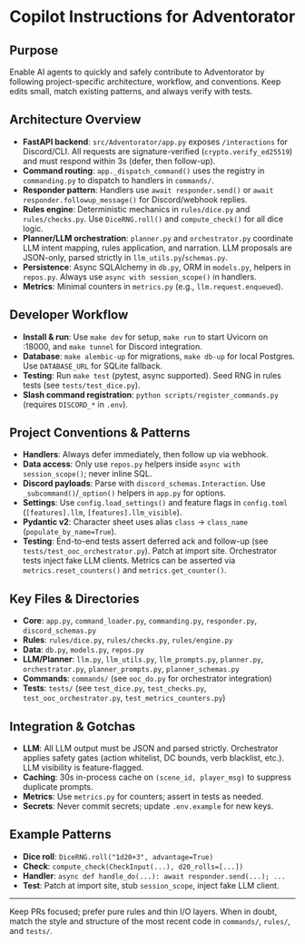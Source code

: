 
# Copilot Instructions for Adventorator

## Purpose
Enable AI agents to quickly and safely contribute to Adventorator by following project-specific architecture, workflow, and conventions. Keep edits small, match existing patterns, and always verify with tests.

## Architecture Overview
- **FastAPI backend**: `src/Adventorator/app.py` exposes `/interactions` for Discord/CLI. All requests are signature-verified (`crypto.verify_ed25519`) and must respond within 3s (defer, then follow-up).
- **Command routing**: `app._dispatch_command()` uses the registry in `commanding.py` to dispatch to handlers in `commands/`.
- **Responder pattern**: Handlers use `await responder.send()` or `await responder.followup_message()` for Discord/webhook replies.
- **Rules engine**: Deterministic mechanics in `rules/dice.py` and `rules/checks.py`. Use `DiceRNG.roll()` and `compute_check()` for all dice logic.
- **Planner/LLM orchestration**: `planner.py` and `orchestrator.py` coordinate LLM intent mapping, rules application, and narration. LLM proposals are JSON-only, parsed strictly in `llm_utils.py`/`schemas.py`.
- **Persistence**: Async SQLAlchemy in `db.py`, ORM in `models.py`, helpers in `repos.py`. Always use `async with session_scope()` in handlers.
- **Metrics**: Minimal counters in `metrics.py` (e.g., `llm.request.enqueued`).

## Developer Workflow
- **Install & run**: Use `make dev` for setup, `make run` to start Uvicorn on :18000, and `make tunnel` for Discord integration.
- **Database**: `make alembic-up` for migrations, `make db-up` for local Postgres. Use `DATABASE_URL` for SQLite fallback.
- **Testing**: Run `make test` (pytest, async supported). Seed RNG in rules tests (see `tests/test_dice.py`).
- **Slash command registration**: `python scripts/register_commands.py` (requires `DISCORD_*` in `.env`).

## Project Conventions & Patterns
- **Handlers**: Always defer immediately, then follow up via webhook.
- **Data access**: Only use `repos.py` helpers inside `async with session_scope()`; never inline SQL.
- **Discord payloads**: Parse with `discord_schemas.Interaction`. Use `_subcommand()`/`_option()` helpers in `app.py` for options.
- **Settings**: Use `config.load_settings()` and feature flags in `config.toml` (`[features].llm`, `[features].llm_visible`).
- **Pydantic v2**: Character sheet uses alias `class` → `class_name` (`populate_by_name=True`).
- **Testing**: End-to-end tests assert deferred ack and follow-up (see `tests/test_ooc_orchestrator.py`). Patch at import site. Orchestrator tests inject fake LLM clients. Metrics can be asserted via `metrics.reset_counters()` and `metrics.get_counter()`.

## Key Files & Directories
- **Core**: `app.py`, `command_loader.py`, `commanding.py`, `responder.py`, `discord_schemas.py`
- **Rules**: `rules/dice.py`, `rules/checks.py`, `rules/engine.py`
- **Data**: `db.py`, `models.py`, `repos.py`
- **LLM/Planner**: `llm.py`, `llm_utils.py`, `llm_prompts.py`, `planner.py`, `orchestrator.py`, `planner_prompts.py`, `planner_schemas.py`
- **Commands**: `commands/` (see `ooc_do.py` for orchestrator integration)
- **Tests**: `tests/` (see `test_dice.py`, `test_checks.py`, `test_ooc_orchestrator.py`, `test_metrics_counters.py`)

## Integration & Gotchas
- **LLM**: All LLM output must be JSON and parsed strictly. Orchestrator applies safety gates (action whitelist, DC bounds, verb blacklist, etc.). LLM visibility is feature-flagged.
- **Caching**: 30s in-process cache on `(scene_id, player_msg)` to suppress duplicate prompts.
- **Metrics**: Use `metrics.py` for counters; assert in tests as needed.
- **Secrets**: Never commit secrets; update `.env.example` for new keys.

## Example Patterns
- **Dice roll**: `DiceRNG.roll("1d20+3", advantage=True)`
- **Check**: `compute_check(CheckInput(...), d20_rolls=[...])`
- **Handler**: `async def handle_do(...): await responder.send(...); ...`
- **Test**: Patch at import site, stub `session_scope`, inject fake LLM client.

---
Keep PRs focused; prefer pure rules and thin I/O layers. When in doubt, match the style and structure of the most recent code in `commands/`, `rules/`, and `tests/`.
